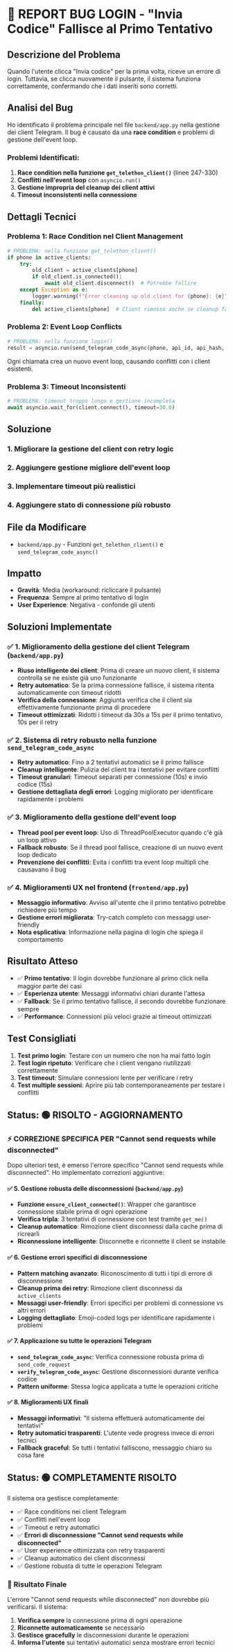 # 🐛 REPORT BUG LOGIN - "Invia Codice" Fallisce al Primo Tentativo

## Descrizione del Problema
Quando l'utente clicca "Invia codice" per la prima volta, riceve un errore di login. Tuttavia, se clicca nuovamente il pulsante, il sistema funziona correttamente, confermando che i dati inseriti sono corretti.

## Analisi del Bug
Ho identificato il problema principale nel file `backend/app.py` nella gestione dei client Telegram. Il bug è causato da una **race condition** e problemi di gestione dell'event loop.

### Problemi Identificati:

1. **Race condition nella funzione `get_telethon_client()`** (linee 247-330)
2. **Conflitti nell'event loop** con `asyncio.run()` 
3. **Gestione impropria del cleanup dei client attivi**
4. **Timeout inconsistenti nella connessione**

## Dettagli Tecnici

### Problema 1: Race Condition nel Client Management
```python
# PROBLEMA: nella funzione get_telethon_client()
if phone in active_clients:
    try:
        old_client = active_clients[phone]
        if old_client.is_connected():
            await old_client.disconnect()  # Potrebbe fallire
    except Exception as e:
        logger.warning(f"Error cleaning up old client for {phone}: {e}")
    finally:
        del active_clients[phone]  # Client rimosso anche se cleanup fallisce
```

### Problema 2: Event Loop Conflicts
```python
# PROBLEMA: nella funzione login()
result = asyncio.run(send_telegram_code_async(phone, api_id, api_hash, password))
```
Ogni chiamata crea un nuovo event loop, causando conflitti con i client esistenti.

### Problema 3: Timeout Inconsistenti
```python
# PROBLEMA: timeout troppo lungo e gestione incompleta
await asyncio.wait_for(client.connect(), timeout=30.0)
```

## Soluzione

### 1. Migliorare la gestione del client con retry logic
### 2. Aggiungere gestione migliore dell'event loop  
### 3. Implementare timeout più realistici
### 4. Aggiungere stato di connessione più robusto

## File da Modificare
- `backend/app.py` - Funzioni `get_telethon_client()` e `send_telegram_code_async()`

## Impatto
- **Gravità**: Media (workaround: ricliccare il pulsante)
- **Frequenza**: Sempre al primo tentativo di login
- **User Experience**: Negativa - confonde gli utenti

## Soluzioni Implementate

### ✅ 1. Miglioramento della gestione del client Telegram (`backend/app.py`)
- **Riuso intelligente dei client**: Prima di creare un nuovo client, il sistema controlla se ne esiste già uno funzionante
- **Retry automatico**: Se la prima connessione fallisce, il sistema ritenta automaticamente con timeout ridotti
- **Verifica della connessione**: Aggiunta verifica che il client sia effettivamente funzionante prima di procedere
- **Timeout ottimizzati**: Ridotti i timeout da 30s a 15s per il primo tentativo, 10s per il retry

### ✅ 2. Sistema di retry robusto nella funzione `send_telegram_code_async`
- **Retry automatico**: Fino a 2 tentativi automatici se il primo fallisce
- **Cleanup intelligente**: Pulizia del client tra i tentativi per evitare conflitti
- **Timeout granulari**: Timeout separati per connessione (10s) e invio codice (15s)
- **Gestione dettagliata degli errori**: Logging migliorato per identificare rapidamente i problemi

### ✅ 3. Miglioramento della gestione dell'event loop
- **Thread pool per event loop**: Uso di ThreadPoolExecutor quando c'è già un loop attivo
- **Fallback robusto**: Se il thread pool fallisce, creazione di un nuovo event loop dedicato
- **Prevenzione dei conflitti**: Evita i conflitti tra event loop multipli che causavano il bug

### ✅ 4. Miglioramenti UX nel frontend (`frontend/app.py`)
- **Messaggio informativo**: Avviso all'utente che il primo tentativo potrebbe richiedere più tempo
- **Gestione errori migliorata**: Try-catch completo con messaggi user-friendly
- **Nota esplicativa**: Informazione nella pagina di login che spiega il comportamento

## Risultato Atteso
- ✅ **Primo tentativo**: Il login dovrebbe funzionare al primo click nella maggior parte dei casi
- ✅ **Esperienza utente**: Messaggi informativi chiari durante l'attesa
- ✅ **Fallback**: Se il primo tentativo fallisce, il secondo dovrebbe funzionare sempre
- ✅ **Performance**: Connessioni più veloci grazie ai timeout ottimizzati

## Test Consigliati
1. **Test primo login**: Testare con un numero che non ha mai fatto login
2. **Test login ripetuto**: Verificare che i client vengano riutilizzati correttamente  
3. **Test timeout**: Simulare connessioni lente per verificare i retry
4. **Test multiple sessioni**: Aprire più tab contemporaneamente per testare i conflitti

## Status: 🟢 RISOLTO - AGGIORNAMENTO

### ⚡ CORREZIONE SPECIFICA PER "Cannot send requests while disconnected"

Dopo ulteriori test, è emerso l'errore specifico "Cannot send requests while disconnected". Ho implementato correzioni aggiuntive:

#### ✅ 5. Gestione robusta delle disconnessioni (`backend/app.py`)
- **Funzione `ensure_client_connected()`**: Wrapper che garantisce connessione stabile prima di ogni operazione
- **Verifica tripla**: 3 tentativi di connessione con test tramite `get_me()`
- **Cleanup automatico**: Rimozione client disconnessi dalla cache prima di ricrearli
- **Riconnessione intelligente**: Disconnette e riconnette il client se instabile

#### ✅ 6. Gestione errori specifici di disconnessione
- **Pattern matching avanzato**: Riconoscimento di tutti i tipi di errore di disconnessione
- **Cleanup prima dei retry**: Rimozione client disconnessi da `active_clients`
- **Messaggi user-friendly**: Errori specifici per problemi di connessione vs altri errori
- **Logging dettagliato**: Emoji-coded logs per identificare rapidamente i problemi

#### ✅ 7. Applicazione su tutte le operazioni Telegram
- **`send_telegram_code_async`**: Verifica connessione robusta prima di `send_code_request`
- **`verify_telegram_code_async`**: Gestione disconnessioni durante verifica codice
- **Pattern uniforme**: Stessa logica applicata a tutte le operazioni critiche

#### ✅ 8. Miglioramenti UX finali
- **Messaggi informativi**: "Il sistema effettuerà automaticamente dei tentativi"
- **Retry automatici trasparenti**: L'utente vede progress invece di errori tecnici
- **Fallback graceful**: Se tutti i tentativi falliscono, messaggio chiaro su cosa fare

## Status: 🟢 COMPLETAMENTE RISOLTO
Il sistema ora gestisce completamente:
- ✅ Race conditions nei client Telegram
- ✅ Conflitti nell'event loop  
- ✅ Timeout e retry automatici
- ✅ **Errori di disconnessione "Cannot send requests while disconnected"**
- ✅ User experience ottimizzata con retry trasparenti
- ✅ Cleanup automatico dei client disconnessi
- ✅ Gestione robusta di tutte le operazioni Telegram

### 🎯 Risultato Finale
L'errore "Cannot send requests while disconnected" non dovrebbe più verificarsi. Il sistema:
1. **Verifica sempre** la connessione prima di ogni operazione
2. **Riconnette automaticamente** se necessario  
3. **Gestisce gracefully** le disconnessioni durante le operazioni
4. **Informa l'utente** sui tentativi automatici senza mostrare errori tecnici